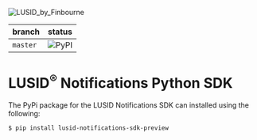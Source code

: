 ![LUSID_by_Finbourne](https://content.finbourne.com/LUSID_repo.png)

| branch | status |
| --- | --- |
| `master` |  ![PyPI](https://img.shields.io/pypi/v/lusid-drive-sdk-preview?color=blue)

# LUSID<sup>®</sup> Notifications Python SDK

The PyPi package for the LUSID Notifications SDK can installed using the following:

```
$ pip install lusid-notifications-sdk-preview
```
